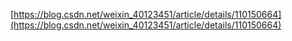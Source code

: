 [https://blog.csdn.net/weixin_40123451/article/details/110150664](https://blog.csdn.net/weixin_40123451/article/details/110150664)